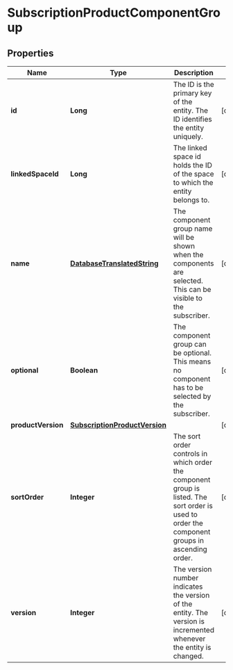 
# SubscriptionProductComponentGroup

## Properties
Name | Type | Description | Notes
------------ | ------------- | ------------- | -------------
**id** | **Long** | The ID is the primary key of the entity. The ID identifies the entity uniquely. |  [optional]
**linkedSpaceId** | **Long** | The linked space id holds the ID of the space to which the entity belongs to. |  [optional]
**name** | [**DatabaseTranslatedString**](DatabaseTranslatedString.md) | The component group name will be shown when the components are selected. This can be visible to the subscriber. |  [optional]
**optional** | **Boolean** | The component group can be optional. This means no component has to be selected by the subscriber. |  [optional]
**productVersion** | [**SubscriptionProductVersion**](SubscriptionProductVersion.md) |  |  [optional]
**sortOrder** | **Integer** | The sort order controls in which order the component group is listed. The sort order is used to order the component groups in ascending order. |  [optional]
**version** | **Integer** | The version number indicates the version of the entity. The version is incremented whenever the entity is changed. |  [optional]



